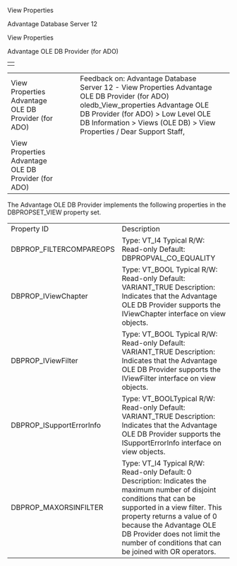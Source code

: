 View Properties




Advantage Database Server 12  

View Properties

Advantage OLE DB Provider (for ADO)

|  |
| --- |
|  |

|  |  |  |  |  |
| --- | --- | --- | --- | --- |
| View Properties  Advantage OLE DB Provider (for ADO) |  |  | Feedback on: Advantage Database Server 12 - View Properties Advantage OLE DB Provider (for ADO) oledb\_View\_properties Advantage OLE DB Provider (for ADO) > Low Level OLE DB Information > Views (OLE DB) > View Properties / Dear Support Staff, |  |
| View Properties  Advantage OLE DB Provider (for ADO) |  |  |  |  |

The Advantage OLE DB Provider implements the following properties in the DBPROPSET\_VIEW property set.

|  |  |
| --- | --- |
| Property ID | Description |
| DBPROP\_FILTERCOMPAREOPS | Type: VT\_I4  Typical R/W: Read-only  Default: DBPROPVAL\_CO\_EQUALITY | DBPROPVAL\_CO\_STRING | DBPROPVAL\_CO\_CONTAINS | DBPROPVAL\_CO\_BEGINSWITH  Description: This specifies the filter operations that are supported by the Advantage OLE DB Provider. The provider supports LT, LE, EQ, GE, GT, NE, BEGINSWITH, NOTBEGINSWITH, CONTAINS, and NOTCONTAINS. |
| DBPROP\_IViewChapter | Type: VT\_BOOL  Typical R/W: Read-only  Default: VARIANT\_TRUE  Description: Indicates that the Advantage OLE DB Provider supports the IViewChapter interface on view objects. |
| DBPROP\_IViewFilter | Type: VT\_BOOL  Typical R/W: Read-only  Default: VARIANT\_TRUE  Description: Indicates that the Advantage OLE DB Provider supports the IViewFilter interface on view objects. |
| DBPROP\_ISupportErrorInfo | Type: VT\_BOOLTypical  R/W: Read-only  Default: VARIANT\_TRUE  Description: Indicates that the Advantage OLE DB Provider supports the ISupportErrorInfo interface on view objects. |
| DBPROP\_MAXORSINFILTER | Type: VT\_I4  Typical R/W: Read-only  Default: 0  Description: Indicates the maximum number of disjoint conditions that can be supported in a view filter. This property returns a value of 0 because the Advantage OLE DB Provider does not limit the number of conditions that can be joined with OR operators. |